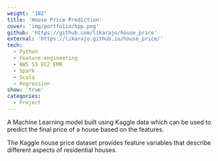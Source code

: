 ```yaml
---
weight: '102'
title: 'House Price Prediction'
cover: 'img/portfolio/hpp.png'
github: 'https://github.com/likarajo/house_price'
external: 'https://likarajo.github.io/house_price/'
tech:
  - Python
  - Feature-engineering
  - AWS S3 EC2 EMR
  - Spark
  - Scala
  - Regression
show: 'true'
categories:
  - Project
---
```


A Machine Learning model built using Kaggle data which can be used to
predict the final price of a house based on the features.
<!--more-->
The Kaggle house price dataset provides feature variables that describe different aspects of
residential houses. 
